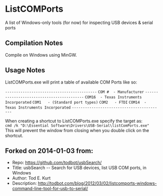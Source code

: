 ListCOMPorts
==============================================
A list of Windows-only tools (for now) for inspecting USB devices & serial ports

Compilation Notes
-----------------
Compile on Windows using MinGW.

Usage Notes
-----------
ListCOMPorts.exe will print a table of available COM Ports like so:     

`------------------------------------------`
`COM #  - Manufacturer`
`------------------------------------------`
`COM16  - Texas Instruments Incorporated`
`COM1   - (Standard port types)`
`COM2   - FTDI`
`COM14  - Texas Instruments Incorporated`
`------------------------------------------`

When creating a shortcut to ListCOMPorts.exe specify the target as:     
`cmd /k "D:\Essential Software\Drivers\USB-Serial\listComPorts.exe"`     
This will prevent the window from closing when you double click on the shortcut.


Forked on 2014-01-03 from:     
--------------------------
- Repo:			https://github.com/todbot/usbSearch/
- Title:		usbSearch -- Search for USB devices, list USB COM ports, in Windows
- Author:		Tod E. Kurt
- Description:	http://todbot.com/blog/2012/03/02/listcomports-windows-command-line-tool-for-usb-to-serial/